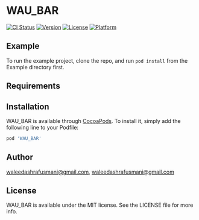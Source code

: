 # WAU_BAR

[![CI Status](https://img.shields.io/travis/waleedashrafusmani@gmail.com/WAU_BAR.svg?style=flat)](https://travis-ci.org/waleedashrafusmani@gmail.com/WAU_BAR)
[![Version](https://img.shields.io/cocoapods/v/WAU_BAR.svg?style=flat)](https://cocoapods.org/pods/WAU_BAR)
[![License](https://img.shields.io/cocoapods/l/WAU_BAR.svg?style=flat)](https://cocoapods.org/pods/WAU_BAR)
[![Platform](https://img.shields.io/cocoapods/p/WAU_BAR.svg?style=flat)](https://cocoapods.org/pods/WAU_BAR)

## Example

To run the example project, clone the repo, and run `pod install` from the Example directory first.

## Requirements

## Installation

WAU_BAR is available through [CocoaPods](https://cocoapods.org). To install
it, simply add the following line to your Podfile:

```ruby
pod 'WAU_BAR'
```

## Author

waleedashrafusmani@gmail.com, waleedashrafusmani@gmail.com

## License

WAU_BAR is available under the MIT license. See the LICENSE file for more info.
